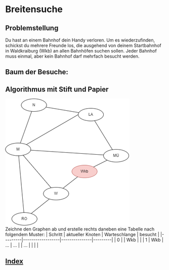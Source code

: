   <meta charset="utf-8" />
  <title>Informatik</title>
  <link rel="stylesheet" href="https://Hi2272.github.io/StyleMD.css">
 

# Breitensuche
## Problemstellung
Du hast an einem Bahnhof dein Handy verloren. Um es wiederzufinden, schickst du mehrere Freunde los, die ausgehend von deinem Startbahnhof in Waldkraiburg (Wkb) an allen Bahnhöfen suchen sollen. Jeder Bahnhof muss einmal, aber kein Bahnhof darf mehrfach besucht werden. 

## Baum der Besuche:

## Algorithmus mit Stift und Papier

![alt text](../01Start/Graph.png)  
Zeichne den Graphen ab und erstelle rechts daneben eine Tabelle nach folgendem Muster:
| Schritt | aktueller Knoten | Warteschlange | besucht |
|---------|------------------|---------------|---------|
| 0       |                  | Wkb           |         |
| 1       | Wkb              | ...        |  ...       |
| ...       |               |         |         |



## [Index](../../../index.html)


